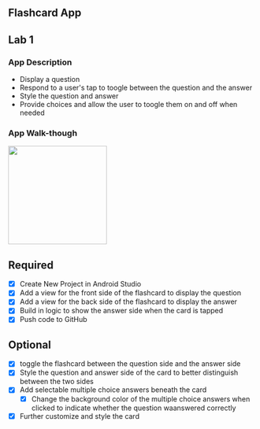 ## Flashcard App

## Lab 1

### App Description
 - Display a question
 - Respond to a user's tap to toogle between the question and the answer
 - Style the question and answer
 - Provide choices and allow the user to toogle them on and off when needed

### App Walk-though
<img src="https://i.imgur.com/8QtUKMi.gif" width=200><br>

## Required
- [x] Create New Project in Android Studio
- [x] Add a view for the front side of the flashcard to display the question
- [x] Add a view for the back side of the flashcard to display the answer
- [x] Build in logic to show the answer side when the card is tapped
- [x] Push code to GitHub
## Optional
- [x] toggle the flashcard between the question side and the answer side
- [x] Style the question and answer side of the card to better distinguish between the two sides
- [x] Add selectable multiple choice answers beneath the card
   - [x] Change the background color of the multiple choice answers when clicked to indicate whether the question waanswered correctly
- [x] Further customize and style the card

